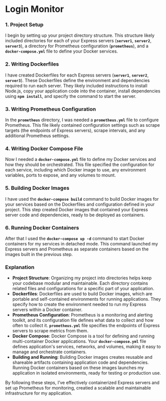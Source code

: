 # Login Monitor

### **1. Project Setup**

I begin by setting up your project directory structure. This structure likely included directories for each of your Express servers (**`server1`**, **`server2`**, **`server3`**), a directory for Prometheus configuration (**`prometheus`**), and a **`docker-compose.yml`** file to define your Docker services.

### **2. Writing Dockerfiles**

I have created Dockerfiles for each  Express servers (**`server1`**, **`server2`**, **`server3`**). These Dockerfiles define the environment and dependencies required to run each server. They likely included instructions to install Node.js, copy your application code into the container, install dependencies using **`npm install`**, and specify the command to start the server.

### **3. Writing Prometheus Configuration**

In the **`prometheus`** directory, I was needed a  **`prometheus.yml`** file to configure Prometheus. This file likely contained configuration settings such as scrape targets (the endpoints of Express servers), scrape intervals, and any additional Prometheus settings.

### **4. Writing Docker Compose File**

Now I needed a  **`docker-compose.yml`** file to define my Docker services and how they should be orchestrated. This file specified the configuration for each service, including which Docker image to use, any environment variables, ports to expose, and any volumes to mount.

### **5. Building Docker Images**

I have used the **`docker-compose build`** command to build Docker images for your services based on the Dockerfiles and configuration defined in your project. This step created Docker images that contained your Express server code and dependencies, ready to be deployed as containers.

### **6. Running Docker Containers**

After that I used the **`docker-compose up -d`** command to start Docker containers for my services in detached mode. This command launched my Express servers and Prometheus as separate containers based on the images built in the previous step.

### **Explanation**

- **Project Structure**: Organizing my project into directories helps keep your codebase modular and maintainable. Each directory contains related files and configurations for a specific part of your application.
- **Dockerfiles**: Dockerfiles are used to build Docker images, which are portable and self-contained environments for running applications. They specify how to create the environment needed to run my Express servers within a Docker container.
- **Prometheus Configuration**: Prometheus is a monitoring and alerting toolkit, and its configuration file defines what data to collect and how often to collect it.  **`prometheus.yml`** file specifies the endpoints of  Express servers to scrape metrics from them.
- **Docker Compose**: Docker Compose is a tool for defining and running multi-container Docker applications. Your **`docker-compose.yml`** file defines  application's services, networks, and volumes, making it easy to manage and orchestrate  containers.
- **Building and Running**: Building Docker images creates reusable and shareable artifacts containing  application code and dependencies. Running Docker containers based on these images launches my application in isolated environments, ready for testing or production use.

By following these steps, I’ve effectively containerized  Express servers and set up Prometheus for monitoring, creatied a scalable and maintainable infrastructure for my application.